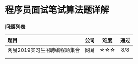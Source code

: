 # 程序员面试笔试算法题详解



### 问题列表

| 题目                         | 公司 | 难度 | 通过 |
| :--------------------------- | :--: | :--: | :--: |
| 网易2019实习生招聘编程题集合 | 网易 | ☆☆☆  | 8/8  |
|                              |      |      |      |
|                              |      |      |      |

